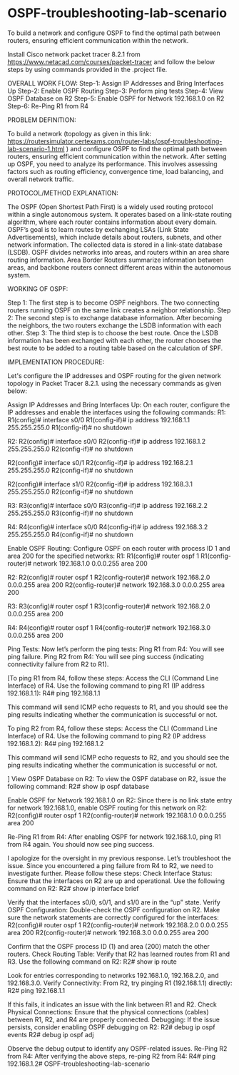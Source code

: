 # OSPF-troubleshooting-lab-scenario
To build a network and configure OSPF to find the optimal path between routers, ensuring efficient communication within the network.

Install Cisco network packet tracer 8.2.1 from https://www.netacad.com/courses/packet-tracer and follow the below steps by using commands provided in the .project file.

OVERALL WORK FLOW:
Step-1: Assign IP Addresses and Bring Interfaces Up
Step-2: Enable OSPF Routing
Step-3: Perform ping tests
Step-4: View OSPF Database on R2
Step-5: Enable OSPF for Network 192.168.1.0 on R2
Step-6: Re-Ping R1 from R4

PROBLEM DEFINITION:

To build a network (topology as given in this link: https://routersimulator.certexams.com/router-labs/ospf-troubleshooting-lab-scenario-1.html ) and configure OSPF to find the optimal path between routers, ensuring efficient communication within the network.  After setting up OSPF, you need to analyze its performance. This involves assessing factors such as routing efficiency, convergence time, load balancing, and overall network traffic.

PROTOCOL/METHOD EXPLANATION:

The OSPF (Open Shortest Path First) is a widely used routing protocol within a single autonomous system. It operates based on a link-state routing algorithm, where each router contains information about every domain. OSPF’s goal is to learn routes by exchanging LSAs (Link State Advertisements), which include details about routers, subnets, and other network information. The collected data is stored in a link-state database (LSDB). OSPF divides networks into areas, and routers within an area share routing information. Area Border Routers summarize information between areas, and backbone routers connect different areas within the autonomous system.

WORKING OF OSPF:

Step 1: The first step is to become OSPF neighbors. The two connecting routers running OSPF on the same link creates a neighbor relationship.
Step 2: The second step is to exchange database information. After becoming the neighbors, the two routers exchange the LSDB information with each other.
Step 3: The third step is to choose the best route. Once the LSDB information has been exchanged with each other, the router chooses the best route to be added to a routing table based on the calculation of SPF.

IMPLEMENTATION PROCEDURE:

 Let's configure the IP addresses and OSPF routing for the given network topology in Packet Tracer 8.2.1. using the necessary commands as given below:

Assign IP Addresses and Bring Interfaces Up:
On each router, configure the IP addresses and enable the interfaces using the following commands:
R1:
R1(config)# interface s0/0
R1(config-if)# ip address 192.168.1.1 255.255.255.0
R1(config-if)# no shutdown


R2:
R2(config)# interface s0/0
R2(config-if)# ip address 192.168.1.2 255.255.255.0
R2(config-if)# no shutdown


R2(config)# interface s0/1
R2(config-if)# ip address 192.168.2.1 255.255.255.0
R2(config-if)# no shutdown


R2(config)# interface s1/0
R2(config-if)# ip address 192.168.3.1 255.255.255.0
R2(config-if)# no shutdown


R3:
R3(config)# interface s0/0
R3(config-if)# ip address 192.168.2.2 255.255.255.0
R3(config-if)# no shutdown


R4:
R4(config)# interface s0/0
R4(config-if)# ip address 192.168.3.2 255.255.255.0
R4(config-if)# no shutdown


Enable OSPF Routing:
Configure OSPF on each router with process ID 1 and area 200 for the specified networks:
R1:
R1(config)# router ospf 1
R1(config-router)# network 192.168.1.0 0.0.0.255 area 200


R2:
R2(config)# router ospf 1
R2(config-router)# network 192.168.2.0 0.0.0.255 area 200
R2(config-router)# network 192.168.3.0 0.0.0.255 area 200


R3:
R3(config)# router ospf 1
R3(config-router)# network 192.168.2.0 0.0.0.255 area 200


R4:
R4(config)# router ospf 1
R4(config-router)# network 192.168.3.0 0.0.0.255 area 200


Ping Tests:
Now let’s perform the ping tests:
Ping R1 from R4: You will see ping failure.
Ping R2 from R4: You will see ping success (indicating connectivity failure from R2 to R1).

[To ping R1 from R4, follow these steps:
Access the CLI (Command Line Interface) of R4.
Use the following command to ping R1 (IP address 192.168.1.1):
R4# ping 192.168.1.1


This command will send ICMP echo requests to R1, and you should see the ping results indicating whether the communication is successful or not.

To ping R2 from R4, follow these steps:
Access the CLI (Command Line Interface) of R4.
Use the following command to ping R2 (IP address 192.168.1.2):
R4# ping 192.168.1.2


This command will send ICMP echo requests to R2, and you should see the ping results indicating whether the communication is successful or not.

]
View OSPF Database on R2:
To view the OSPF database on R2, issue the following command:
R2# show ip ospf database


Enable OSPF for Network 192.168.1.0 on R2:
Since there is no link state entry for network 192.168.1.0, enable OSPF routing for this network on R2:
R2(config)# router ospf 1
R2(config-router)# network 192.168.1.0 0.0.0.255 area 200


Re-Ping R1 from R4:
After enabling OSPF for network 192.168.1.0, ping R1 from R4 again. You should now see ping success.



I apologize for the oversight in my previous response. Let’s troubleshoot the issue. Since you encountered a ping failure from R4 to R2, we need to investigate further.
Please follow these steps:
Check Interface Status:
Ensure that the interfaces on R2 are up and operational. Use the following command on R2:
R2# show ip interface brief


Verify that the interfaces s0/0, s0/1, and s1/0 are in the “up” state.
Verify OSPF Configuration:
Double-check the OSPF configuration on R2. Make sure the network statements are correctly configured for the interfaces:
R2(config)# router ospf 1
R2(config-router)# network 192.168.2.0 0.0.0.255 area 200
R2(config-router)# network 192.168.3.0 0.0.0.255 area 200


Confirm that the OSPF process ID (1) and area (200) match the other routers.
Check Routing Table:
Verify that R2 has learned routes from R1 and R3. Use the following command on R2:
R2# show ip route


Look for entries corresponding to networks 192.168.1.0, 192.168.2.0, and 192.168.3.0.
Verify Connectivity:
From R2, try pinging R1 (192.168.1.1) directly:
R2# ping 192.168.1.1


If this fails, it indicates an issue with the link between R1 and R2.
Check Physical Connections:
Ensure that the physical connections (cables) between R1, R2, and R4 are properly connected.
Debugging:
If the issue persists, consider enabling OSPF debugging on R2:
R2# debug ip ospf events
R2# debug ip ospf adj


Observe the debug output to identify any OSPF-related issues.
Re-Ping R2 from R4:
After verifying the above steps, re-ping R2 from R4:
R4# ping 192.168.1.2# OSPF-troubleshooting-lab-scenario
